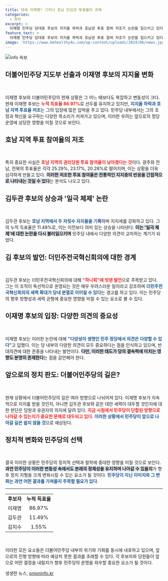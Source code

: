 ```yaml
---
title: 대세 이재명! 그러나 호남 민심과 투표율의 과제
categories:
  - 정치
excerpt: >
  이재명 민주당 당대표 후보의 지지율 하락과 호남권 투표 참여 저조가 논란을 일으키고 있다. 김두관 후보는 민주당의 일극체제를 비판하며 우려를 표했으며, 체제 변화의 필요성을 언급하고 있다. 과연 민주당의 미래는 어떻게 될까?
feature_text: >
  이재명 민주당 당대표 후보의 지지율 하락과 호남권 투표 참여 저조가 논란을 일으키고 있다. 김두관 후보는 민주당의 일극체제를 비판하며 우려를 표했으며, 체제 변화의 필요성을 언급하고 있다. 과연 민주당의 미래는 어떻게 될까?
image: 'https://www.behealthy4u.com/wp-content/uploads/2024/06/news.jpg'
---
```


<p><img src="https://www.behealthy4u.com/wp-content/uploads/2024/06/news.jpg" alt="info 속보" /></p>

<h2 data-ke-size="size26">더불어민주당 지도부 선출과 이재명 후보의 지지율 변화</h2>

<p data-ke-size="size16">&nbsp;</p>

<p>이재명 후보와 더불어민주당의 현재 상황은 그 어느 때보다도 복잡하고 변동성이 크다. 현재 이재명 후보는 <b><span style="color: #ee2323;">누적 득표율 86.97%</span></b>로 선두를 유지하고 있지만, <b><span style="color: #1a5490;">지지율 하락과 호남 지역 투표율 저조</span></b>는 그의 입장에 많은 압박을 주고 있다. 민주당 내부에서는 그의 조정과 혁신을 요구하는 다양한 목소리가 커져가고 있으며, 이러한 우려는 앞으로의 정당 운영에 상당한 영향을 미칠 것으로 보인다.</p>

<h2 data-ke-size="size26">호남 지역 투표 참여율의 저조</h2>

<p data-ke-size="size16">&nbsp;</p>

<p>특히 중요한 사실은 <b><span style="color: #ee2323;">호남 지역의 권리당원 투표 참여율이 낮아졌다는 것</span></b>이다. 광주와 전남, 전북의 투표율은 각각 25.29%, 23.17%, 20.28%로 떨어지며, 이는 상황을 더욱 심각하게 만들고 있다. <b><span style="background-color: #21538527;">이러한 저조한 투표 참여율은 전통적인 지지층의 반응을 간접적으로 나타내는 것일 수 있다</span></b>는 분석도 나오고 있다.</p>

<h2 data-ke-size="size26">김두관 후보의 상승과 '일극 체제' 논란</h2>

<p data-ke-size="size16">&nbsp;</p>

<p>김두관 후보는 <b><span style="color: #1a5490;">호남 지역에서 두 자릿수 지지율을 기록</span></b>하며 지지세를 강화하고 있다. 그의 누적 득표율은 11.49%로, 이는 이전보다 의미 있는 상승을 나타낸다. <b><span style="background-color: #21538527;">이는 '일극 체제'에 대한 논란을 다시 불러일으키며</span></b> 민주당 내에서 다양한 의견이 교차하는 계기가 되었다.</p>

<h2 data-ke-size="size26">김 후보의 발언: 더민주전국혁신회의에 대한 경계</h2>

<p data-ke-size="size16">&nbsp;</p>

<p>김두관 후보는 더민주전국혁신회의에 대해 <b><span style="color: #ee2323;">"하나회"에 빗댄 발언</span></b>으로 주목받고 있다. 그는 이 조직이 독선적으로 운영되는 것은 매우 우려스러운 일이라고 강조하며 <b><span style="color: #1a5490;">더민주전국혁신회의의 세력 확대가 당내 분열로 이어질 수 있다</span></b>는 경고를 하고 있다. 이는 민주당의 향후 방향성과 세력 균형에 중요한 영향을 미칠 수 있는 요소로 볼 수 있다.</p>

<h2 data-ke-size="size26">이재명 후보의 입장: 다양한 의견의 중요성</h2>

<p data-ke-size="size16">&nbsp;</p>

<p>이재명 후보는 이러한 논란에 대해 <b><span style="color: #1a5490;">"다양성이 생명인 민주 정당에서 의견은 다양할 수 있다"</span></b>고 답했다. 이는 당 내부의 다양한 의견이 모두 중요하다는 점을 인식하고 있으며, 반대의견에 대한 존중을 나타내는 발언이다. <b><span style="background-color: #21538527;">다만, 이러한 태도가 당의 결속력에 미치는 영향도 분명히 존재한다</span></b>는 점을 감안해야 한다.</p>

<h2 data-ke-size="size26">앞으로의 정치 판도: 더불어민주당의 길은?</h2>

<p data-ke-size="size16">&nbsp;</p>

<p>현재 상황에서 더불어민주당의 길은 여러 방향으로 나뉘어져 있다. 이재명 후보가 지속적으로 지지를 받을 것인지, 아니면 김두관 후보와 같은 대안 세력이 대두할 것인지에 대한 판단은 당원과 유권자의 의지에 달려 있다. <b><span style="color: #ee2323;">지금 시점에서 민주당이 단합된 방향으로 나아갈 수 있는지가 중요한 문제로 대두되고 있다</span></b>. <b><span style="color: #1a5490;">이러한 상황에서 민주당이 앞으로 나아갈 길은 쉽지 않을 것</span></b>으로 예상된다.</p>

<h2 data-ke-size="size26">정치적 변화와 민주당의 선택</h2>

<p data-ke-size="size16">&nbsp;</p>

<p>결국 이러한 상황은 민주당의 정치적 선택과 철학에 중대한 영향을 미칠 것으로 보인다. <b><span style="background-color: #21538527;">과연 민주당이 이러한 변동성 속에서도 본래의 정체성을 유지하며 나아갈 수 있을지</span></b>가 향후 정치 지형을 크게 변화시킬 수 있는 요소가 될 것이다. <b><span style="color: #1a5490;">민주당이 지닌 이미지와 그 변화는 과연 어떤 결과를 가져올지 주목할 필요가 있다</span></b>. </p>

<hr>

<table style="width: 100%; border-collapse: collapse;">
    <tr>
        <td style="text-align: center;">
            <b>후보자</b>
        </td>
        <td style="text-align: center;">
            <b>누적 득표율</b>
        </td>
    </tr>
    <tr>
        <td style="text-align: center;">
            이재명
        </td>
        <td style="text-align: center;">
            86.97%
        </td>
    </tr>
    <tr>
        <td style="text-align: center;">
            김두관
        </td>
        <td style="text-align: center;">
            11.49%
        </td>
    </tr>
    <tr>
        <td style="text-align: center;">
            김지수
        </td>
        <td style="text-align: center;">
            1.55%
        </td>
    </tr>
</table>

<p data-ke-size="size16">&nbsp;</p>

<p>이러한 모든 요소들은 더불어민주당 내부의 위기와 기회를 동시에 내포하고 있으며, 앞으로의 진행 방향에 따라 예상치 못한 결과를 초래할 수 있다. 각 후보자와 당원들이 앞으로 어떤 결정을 내릴지가 향후 민주당의 운명을 좌우할 중요한 요소가 될 것이다.</p>
생생한 뉴스, <a href="https://onioninfo.kr" rel="dofollow">onioninfo.kr</a>


